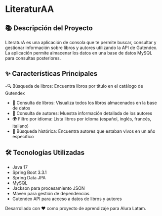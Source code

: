 # LiteraturAA

## 📚 Descripción del Proyecto
LiteraturA es una aplicación de consola que te permite buscar, consultar y gestionar información sobre libros y autores utilizando la API de Gutendex. La aplicación permite almacenar los datos en una base de datos MySQL para consultas posteriores.

## ✨ Características Principales
-🔍 Búsqueda de libros: Encuentra libros por título en el catálogo de Gutendex
- 📖 Consulta de libros: Visualiza todos los libros almacenados en la base de datos
- 👤 Consulta de autores: Muestra información detallada de los autores
- 🌍 Filtro por idioma: Lista libros por idioma (español, inglés, francés, italiano)
- 📅 Búsqueda histórica: Encuentra autores que estaban vivos en un año específico

## 🛠️ Tecnologías Utilizadas
- Java 17
- Spring Boot 3.3.1
- Spring Data JPA
- MySQL
- Jackson para procesamiento JSON
- Maven para gestión de dependencias
- Gutendex API para acceso a datos de libros y autores

Desarrollado con ❤️ como proyecto de aprendizaje para Alura Latam.